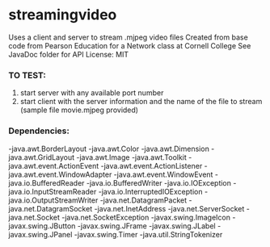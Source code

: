 # streamingvideo
Uses a client and server to stream .mjpeg video files
Created from base code from Pearson Education for a Network class at Cornell College
See JavaDoc folder for API
License: MIT
### TO TEST:
1. start server with any available port number
2. start client with the server information and the name of the file to stream
(sample file movie.mjpeg provided)
### Dependencies:
-java.awt.BorderLayout
-java.awt.Color
-java.awt.Dimension
-java.awt.GridLayout
-java.awt.Image
-java.awt.Toolkit
-java.awt.event.ActionEvent
-java.awt.event.ActionListener
-java.awt.event.WindowAdapter
-java.awt.event.WindowEvent
-java.io.BufferedReader
-java.io.BufferedWriter
-java.io.IOException
-java.io.InputStreamReader
-java.io.InterruptedIOException
-java.io.OutputStreamWriter
-java.net.DatagramPacket
-java.net.DatagramSocket
-java.net.InetAddress
-java.net.ServerSocket
-java.net.Socket
-java.net.SocketException
-javax.swing.ImageIcon
-javax.swing.JButton
-javax.swing.JFrame
-javax.swing.JLabel
-javax.swing.JPanel
-javax.swing.Timer
-java.util.StringTokenizer

